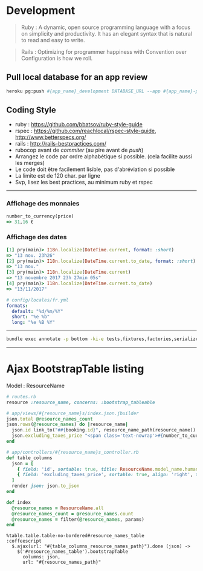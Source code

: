 # Development
> Ruby : A dynamic, open source programming language with a focus on simplicity and productivity. It has an elegant syntax that is natural to read and easy to write.

> Rails : Optimizing for programmer happiness with Convention over Configuration is how we roll.

## Pull local database for an  app review
```bash
heroku pg:push #{app_name}_development DATABASE_URL --app #{app_name}-pr-#{pr_id}
```

## Coding Style

- ruby : https://github.com/bbatsov/ruby-style-guide
- rspec : https://github.com/reachlocal/rspec-style-guide, http://www.betterspecs.org/
- rails : http://rails-bestpractices.com/
- rubocop avant de *commiter* (au pire avant de *push*)
- Arrangez le code par ordre alphabétique si possible. (cela facilite aussi les merges)
- Le code doit être facilement lisible, pas d'abréviation si possible
- La limite est de 120 char. par ligne
- Svp, lisez les best practices, au minimum ruby et rspec

---

### Affichage des monnaies
```ruby
number_to_currency(price)
=> 31,16 €
```

### Affichage des dates
```ruby
[1] pry(main)> I18n.localize(DateTime.current, format: :short)
=> "13 nov. 23h26"
[2] pry(main)> I18n.localize(DateTime.current.to_date, format: :short)
=> "13 nov."
[3] pry(main)> I18n.localize(DateTime.current)
=> "13 novembre 2017 23h 27min 05s"
[4] pry(main)> I18n.localize(DateTime.current.to_date)
=> "13/11/2017"
```
```yml
# config/locales/fr.yml
formats:
  default: "%d/%m/%Y"
  short: "%e %b"
  long: "%e %B %Y"
```

---

```bash
bundle exec annotate -p bottom -ki-e tests,fixtures,factories,serializers -f markdown --classified-sort
```

---

# Ajax BootstrapTable listing
Model : ResourceName

```ruby
# routes.rb
resource :resource_name, concerns: :bootstrap_tableable
```

```ruby
# app/views/#{resource_name}s/index.json.jbuilder
json.total @resource_names_count
json.rows(@resource_names) do |resource_name|
  json.id link_to("##{booking.id}", resource_name_path(resource_name))
  json.excluding_taxes_price "<span class='text-nowrap'>#{number_to_currency(resource_name.excluding_taxes_price)}</span>"
end
```

```ruby
# app/controllers/#{resource_name}s_controller.rb
def table_columns
  json = [
    { field: 'id', sortable: true, title: ResourceName.model_name.human },
    { field: 'excluding_taxes_price', sortable: true, align: 'right', title: ResourceName.human_attribute_name(:amount) },
  ]
  render json: json.to_json
end

def index
  @resource_names = ResourceName.all
  @resource_names_count = @resource_names.count
  @resource_names = filter(@resource_names, params)
end
```

```haml
%table.table.table-no-bordered#resource_names_table
:coffeescript
  $.ajax(url: "#{table_columns_resource_names_path}").done (json) ->
    $('#resource_names_table').bootstrapTable
      columns: json,
      url: "#{resource_names_path}"
```
